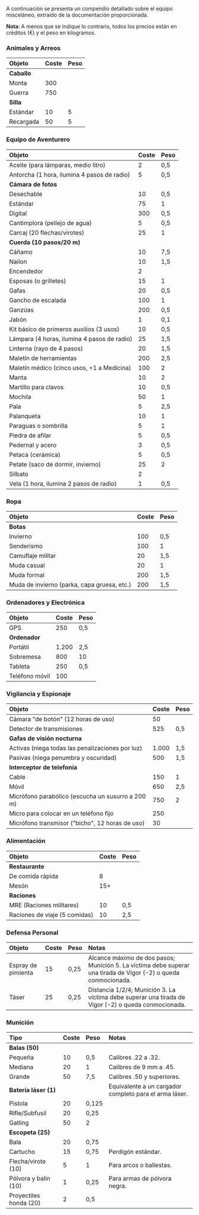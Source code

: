 A continuación se presenta un compendio detallado sobre el equipo misceláneo, extraído de la documentación proporcionada.

**Nota**: A menos que se indique lo contrario, todos los precios están en créditos (€) y el peso en kilogramos.

### **Animales y Arreos**

| Objeto | Coste | Peso |
| :--- | :--- | :--- |
| **Caballo** | | |
| Monta | 300 | |
| Guerra | 750 | |
| **Silla** | | |
| Estándar | 10 | 5 |
| Recargada | 50 | 5 |

### **Equipo de Aventurero**

| Objeto | Coste | Peso |
| :--- | :--- | :--- |
| Aceite (para lámparas, medio litro) | 2 | 0,5 |
| Antorcha (1 hora, ilumina 4 pasos de radio) | 5 | 0,5 |
| **Cámara de fotos** | | |
| Desechable | 10 | 0,5 |
| Estándar | 75 | 1 |
| Digital | 300 | 0,5 |
| Cantimplora (pellejo de agua) | 5 | 0,5 |
| Carcaj (20 flechas/virotes) | 25 | 1 |
| **Cuerda (10 pasos/20 m)** | | |
| Cáñamo | 10 | 7,5 |
| Nailon | 10 | 1,5 |
| Encendedor | 2 | |
| Esposas (o grilletes) | 15 | 1 |
| Gafas | 20 | 0,5 |
| Gancho de escalada | 100 | 1 |
| Ganzúas | 200 | 0,5 |
| Jabón | 1 | 0,1 |
| Kit básico de primeros auxilios (3 usos) | 10 | 0,5 |
| Lámpara (4 horas, ilumina 4 pasos de radio) | 25 | 1,5 |
| Linterna (rayo de 4 pasos) | 20 | 1,5 |
| Maletín de herramientas | 200 | 2,5 |
| Maletín médico (cinco usos, +1 a Medicina) | 100 | 2 |
| Manta | 10 | 2 |
| Martillo para clavos | 10 | 0,5 |
| Mochila | 50 | 1 |
| Pala | 5 | 2,5 |
| Palanqueta | 10 | 1 |
| Paraguas o sombrilla | 5 | 1 |
| Piedra de afilar | 5 | 0,5 |
| Pedernal y acero | 3 | 0,5 |
| Petaca (cerámica) | 5 | 0,5 |
| Petate (saco de dormir, invierno) | 25 | 2 |
| Silbato | 2 | |
| Vela (1 hora, ilumina 2 pasos de radio) | 1 | 0,5 |

### **Ropa**

| Objeto | Coste | Peso |
| :--- | :--- | :--- |
| **Botas** | | |
| Invierno | 100 | 0,5 |
| Senderismo | 100 | 1 |
| Camuflaje militar | 20 | 1,5 |
| Muda casual | 20 | 1 |
| Muda formal | 200 | 1,5 |
| Muda de invierno (parka, capa gruesa, etc.) | 200 | 1,5 |

### **Ordenadores y Electrónica**

| Objeto | Coste | Peso |
| :--- | :--- | :--- |
| GPS | 250 | 0,5 |
| **Ordenador** | | |
| Portátil | 1.200 | 2,5 |
| Sobremesa | 800 | 10 |
| Tableta | 250 | 0,5 |
| Teléfono móvil | 100 | |

### **Vigilancia y Espionaje**

| Objeto | Coste | Peso |
| :--- | :--- | :--- |
| Cámara "de botón" (12 horas de uso) | 50 | |
| Detector de transmisiones | 525 | 0,5 |
| **Gafas de visión nocturna** | | |
| Activas (niega todas las penalizaciones por luz) | 1.000 | 1,5 |
| Pasivas (niega penumbra y oscuridad) | 500 | 1,5 |
| **Interceptor de telefonía** | | |
| Cable | 150 | 1 |
| Móvil | 650 | 2,5 |
| Micrófono parabólico (escucha un susurro a 200 m) | 750 | 2 |
| Micro para colocar en un teléfono fijo | 250 | |
| Micrófono transmisor ("bicho", 12 horas de uso) | 30 | |

### **Alimentación**

| Objeto | Coste | Peso |
| :--- | :--- | :--- |
| **Restaurante** | | |
| De comida rápida | 8 | |
| Mesón | 15+ | |
| **Raciones** | | |
| MRE (Raciones militares) | 10 | 0,5 |
| Raciones de viaje (5 comidas) | 10 | 2,5 |

### **Defensa Personal**

| Objeto | Coste | Peso | Notas |
| :--- | :--- | :--- | :--- |
| Espray de pimienta | 15 | 0,25 | Alcance máximo de dos pasos; Munición 5. La víctima debe superar una tirada de Vigor (-2) o queda conmocionada. |
| Táser | 25 | 0,25 | Distancia 1/2/4; Munición 3. La víctima debe superar una tirada de Vigor (-2) o queda conmocionada. |

### **Munición**

| Tipo | Coste | Peso | Notas |
| :--- | :--- | :--- | :--- |
| **Balas (50)** | | | |
| Pequeña | 10 | 0,5 | Calibres .22 a .32. |
| Mediana | 20 | 1 | Calibres de 9 mm a .45. |
| Grande | 50 | 7,5 | Calibres .50 y superiores. |
| **Batería láser (1)** | | | Equivalente a un cargador completo para el arma láser. |
| Pistola | 20 | 0,125 | |
| Rifle/Subfusil | 20 | 0,25 | |
| Gatling | 50 | 2 | |
| **Escopeta (25)** | | | |
| Bala | 20 | 0,75 | |
| Cartucho | 15 | 0,75 | Perdigón estándar. |
| Flecha/virote (10) | 5 | 1 | Para arcos o ballestas. |
| Pólvora y balín (10) | 1 | 0,25 | Para armas de pólvora negra. |
| Proyectiles honda (20) | 2 | 0,5 | |